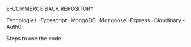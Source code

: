 E-COMMERCE BACK REPOSITORY

Tecnologies
-Typescript
-MongoDB
-Mongoose
-Express
-Cloudinary
-Auth0



Steps to use the code



